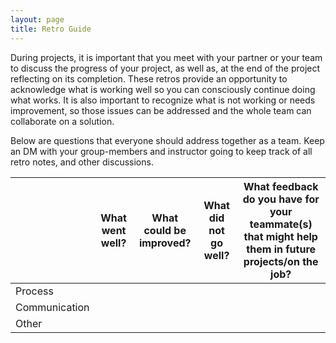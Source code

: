 ```yaml
---
layout: page
title: Retro Guide
---
```


During projects, it is important that you meet with your partner or your team to discuss the progress of your project, as well as, at the end of the project reflecting on its completion. These retros provide an opportunity to acknowledge what is working well so you can consciously continue doing what works. It is also important to recognize what is not working or needs improvement, so those issues can be addressed and the whole team can collaborate on a solution.

Below are questions that everyone should address together as a team. Keep an DM with your group-members and instructor going to keep track of all retro notes, and other discussions. 

|   |What went well?|What could be improved?|What did not go well?|What feedback do you have for your teammate(s) that might help them in future projects/on the job?|
|---|---|---|---|---|
|Process |   |   |   |   |
|Communication |   |   |   |   |
|Other |   |   |   |   | 